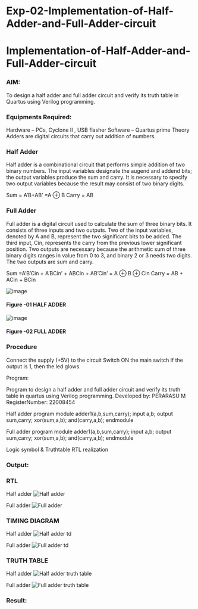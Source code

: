 # Exp-02-Implementation-of-Half-Adder-and-Full-Adder-circuit

# Implementation-of-Half-Adder-and-Full-Adder-circuit
### AIM:
To design a half adder and full adder circuit and verify its truth table in Quartus using Verilog programming.

### Equipments Required:
Hardware – PCs, Cyclone II , USB flasher
Software – Quartus prime
Theory
Adders are digital circuits that carry out addition of numbers.

### Half Adder
Half adder is a combinational circuit that performs simple addition of two binary numbers. The input variables designate the augend and addend bits; the output variables produce the sum and carry. It is necessary to specify two output variables because the result may consist of two binary digits.

Sum = A’B+AB’ =A ⊕ B Carry = AB

### Full Adder
Full adder is a digital circuit used to calculate the sum of three binary bits. It consists of three inputs and two outputs. Two of the input variables, denoted by A and B, represent the two significant bits to be added. The third input, Cin, represents the carry from the previous lower significant position. Two outputs are necessary because the arithmetic sum of three binary digits ranges in value from 0 to 3, and binary 2 or 3 needs two digits. The two outputs are sum and carry.

Sum =A’B’Cin + A’BCin’ + ABCin + AB’Cin’ = A ⊕ B ⊕ Cin Carry = AB + ACin + BCin

 ![image](https://user-images.githubusercontent.com/36288975/163552156-a13e5a56-c638-4110-97d9-8896907c8d25.png)

#### Figure -01 HALF ADDER 


![image](https://user-images.githubusercontent.com/36288975/163552057-b3547877-6d07-45b4-b7e0-bcfebfad9e1d.png)

#### Figure -02 FULL ADDER 

### Procedure

Connect the supply (+5V) to the circuit
Switch ON the main switch
If the output is 1, then the led glows.

Program:

Program to design a half adder and full adder circuit and verify its truth table in quartus using Verilog programming.
Developed by: PERARASU M
RegisterNumber:  22008454

Half adder program
module adder1(a,b,sum,carry);
input a,b;
output sum,carry;
xor(sum,a,b);
and(carry,a,b);
endmodule

Full adder program 
module adder1(a,b,sum,carry);
input a,b;
output sum,carry;
xor(sum,a,b);
and(carry,a,b);
endmodule

Logic symbol & Truthtable
RTL realization

### Output:
### RTL
Half adder
![Half adder](https://user-images.githubusercontent.com/118348589/210588055-d5328757-73f8-42c9-b82e-2ac375817926.jpg)

Full adder 
![Full adder](https://user-images.githubusercontent.com/118348589/210588332-f694322a-a47a-4054-9caa-602f61ae89ee.jpg)

### TIMING DIAGRAM
Half adder 
![Half adder td](https://user-images.githubusercontent.com/118348589/210589248-8847ca08-87f0-4b81-b890-70d6e5577279.jpg)

Full adder 
![Full adder td](https://user-images.githubusercontent.com/118348589/210589528-7d79da0e-1e5c-48f1-a3b5-e89aad050009.jpg)


### TRUTH TABLE 
Half adder 
![Half adder truth table](https://user-images.githubusercontent.com/118348589/210590465-2038b7d6-ad4c-4905-875b-44b641f60374.jpg)

Full adder 
![Full adder truth table ](https://user-images.githubusercontent.com/118348589/210590419-83d9b43c-8461-4425-b42c-7f301615368d.jpg)


### Result:
